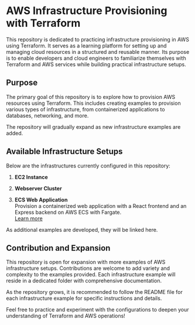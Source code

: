 # AWS Infrastructure Provisioning with Terraform

This repository is dedicated to practicing infrastructure provisioning in AWS using Terraform. It serves as a learning platform for setting up and managing cloud resources in a structured and reusable manner. Its purpose is to enable developers and cloud engineers to familiarize themselves with Terraform and AWS services while building practical infrastructure setups.

## Purpose

The primary goal of this repository is to explore how to provision AWS resources using Terraform. This includes creating examples to provision various types of infrastructure, from containerized applications to databases, networking, and more.

The repository will gradually expand as new infrastructure examples are added.

## Available Infrastructure Setups

Below are the infrastructures currently configured in this repository:

1. **EC2 Instance**

2. **Webserver Cluster**

3. **ECS Web Application**  
   Provision a containerized web application with a React frontend and an Express backend on AWS ECS with Fargate.  
   [Learn more](infrastructure/stage/services/app-ecs-cluster/README.md)

As additional examples are developed, they will be linked here.

## Contribution and Expansion

This repository is open for expansion with more examples of AWS infrastructure setups. Contributions are welcome to add variety and complexity to the examples provided. Each infrastructure example will reside in a dedicated folder with comprehensive documentation.

As the repository grows, it is recommended to follow the README file for each infrastructure example for specific instructions and details.

Feel free to practice and experiment with the configurations to deepen your understanding of Terraform and AWS operations!